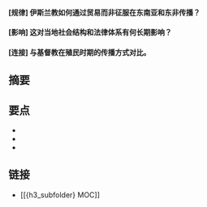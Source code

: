 #### [规律] 伊斯兰教如何通过贸易而非征服在东南亚和东非传播？


#### [影响] 这对当地社会结构和法律体系有何长期影响？


#### [连接] 与基督教在殖民时期的传播方式对比。


## 摘要


## 要点

- 
- 
- 

## 链接

- [[{h3_subfolder} MOC]]
